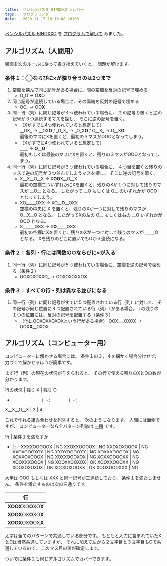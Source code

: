 ```yaml
---
title:  ペンシルパズル BINOXXO ソルバー
tags:	プログラミング
date:	2020-11-17 18:16:08 +0100
---
```

[ペンシルパズル BINOXXO](/2020/09/01/binoxxo.html) を
[プログラムで解いて](https://github.com/isseis/blog/blob/master/assets/2020/11/binoxxo/binoxxo_solver.py) みました。

## アルゴリズム（人間用）

盤面を次のルールに従って書き換えていくと、
問題が解けます。

### 条件１：◯ならびに×が隣り合うのは2つまで

1. 空欄を挟んで同じ記号がある場合に、間の空欄を反対の記号で埋める
    * O\_O → O**X**O
2. 同じ記号が連続している場合に、その両端を反対の記号で埋める<br>
    * OO\_ → OO**X**
3. 同一行（列）に同じ記号が４つ使われている場合に、
    その記号を置くと逆の記号が３つ連続するマスを探し、
    そこに逆の記号を置く。<br>
    * （Xがすでに4つ使われていると想定して）<br>
    \_\_OX\_ → \_\_OX**O** / \_O\_X\_ → \_O\_X**O** / O\_\_X\_ → O\_\_X**O**<br>
    最後のマスにXを置くと、最初の３マスがOOOとなってしまう。
    * （Xがすでに4つ使われていると想定して）<br>
    \_\_\_\_ → **O**__**O**<br>
    最初もしくは最後のマスにXを置くと、残りの３マスがOOOとなってしまう。
3. 同一行（列）に同じ記号が３つ使われている場合に、
    ４つ目を置くと残りのマスで逆の記号が３つ並んでしまうマスを探し、
    そこに逆の記号を置く。
    * X\_\_X\_\_O\_\_X → X**OO**X\_\_O\_\_X<br>
    最初の空欄二ついずれかにXを置くと、残りのXが１つに対して残りのマスが \_\_O\_\_ となる。
    したがって \_\_O もしくは O\_\_ のいずれかが OOO となってしまう。
    * XO\_\_\_\_\_OXX → XO\_\_**O**\_\_OXX<br>
    空欄の中央に X を置くと、残りのXが一つに対して残りのマスが O\_\_X\_\_O となる。
    したがってXの左の O\_\_ もしくは右の \_\_O いずれかが OOO となる。
    * X\_\_\_\_\_\_OXX → X**O**\_\_\_\_\_OXX<br>
    最初の空欄にXを置くと、残りのXが一つに対して残りのマスが \_\_\_\_\_O となる。
    Xを残りのどこに置いてもOが３連続になる。

### 条件２：各列・行には同数の○ならびに×が入る

1. 同一行（列）に同じ記号が５つ使われている場合に、空欄を逆の記号で埋める（条件２）<br>
    * OOXOXOXXO\_ → OOXOXOXXO**X**

### 条件３：すべての行・列は異なる並びになる

1. 同一行（列）に同じ記号がすでに５つ配置されている行（列）に対して、
    その記号が同じ位置に４つ配置されている行（列）Lがある場合。
    Lの残りの１つの位置には、反対の記号を配置する（条件３）<br>
    * （他にOOXOXXOXOXという行がある場合） OOX\_\_\_OXOX → OOX**X**\_\_OXOX

## アルゴリズム（コンピューター用）

コンピューターに解かせる場合には、
条件１の３，４を細かく場合分けせず、
力づくで解かせるほうが簡単です。

まず行（列）の現在の状況が与えられると、
その行で使える残りのXとOの数が分かります。

行の状況            | 残り X    | 残り O
 -                  | -:        | -:
X\_\_X\_\_O\_\_X    | 2         | 4

これで作れる組み合わせを列挙すると、
次のようになります。
人間には面倒ですが、
コンピューターなら全パターン列挙は [一瞬](https://github.com/isseis/blog/blob/0af6cc6f353cec6325fe39af6e3900d5e3454e61/assets/2020/11/binoxxo/binoxxo_solver.py#L177) です。

行 | 条件１を満たすか
- | :-:
XXXXOOOOOX | NG
XXOXXOOOOX | NG
XXOXOXOOOX | NG
XXOXOOOXOX | NG
XXOXOOOOXX | NG
XOXXXOOOOX | NG
XOXXOXOOOX | NG
XOXXOOOXOX | NG
XOXXOOOOXX | NG
XOOXXXOOOX | NG
XOOXXOOXOX | OK
XOOXXOOOXX | NG
XOOXOXOXOX | OK
XOOXOXOOXX | OK
XOOXOOOXXX | NG

大半は OOO もしくは XXX と同一記号が三連続しており、
条件１を満たしません。
条件を満たすものは次の三通りです。

| 行 |
| - |
| **XOOX**XO**O**XO**X** |
| **XOOX**OX**O**XO**X** |
| **XOOX**OX**O**OX**X** |

太字は全てのパターンで共通している部分です。
もともと入力に含まれていたXとOは当然共通していますが、
それに加えて左から２文字目と３文字目もOで共通しているので、
このマス目の値が確定します。

ついでに条件２も同じアルゴリズムでカバーできます。